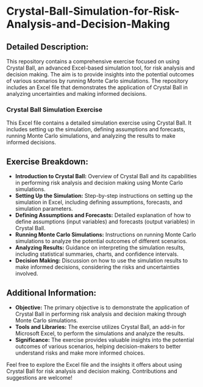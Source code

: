 # Crystal-Ball-Simulation-for-Risk-Analysis-and-Decision-Making

## Detailed Description:

This repository contains a comprehensive exercise focused on using Crystal Ball, an advanced Excel-based simulation tool, for risk analysis and decision making. The aim is to provide insights into the potential outcomes of various scenarios by running Monte Carlo simulations. The repository includes an Excel file that demonstrates the application of Crystal Ball in analyzing uncertainties and making informed decisions.

### Crystal Ball Simulation Exercise

This Excel file contains a detailed simulation exercise using Crystal Ball. It includes setting up the simulation, defining assumptions and forecasts, running Monte Carlo simulations, and analyzing the results to make informed decisions.

## Exercise Breakdown:

* **Introduction to Crystal Ball:** Overview of Crystal Ball and its capabilities in performing risk analysis and decision making using Monte Carlo simulations.
* **Setting Up the Simulation:** Step-by-step instructions on setting up the simulation in Excel, including defining assumptions, forecasts, and simulation parameters.
* **Defining Assumptions and Forecasts:** Detailed explanation of how to define assumptions (input variables) and forecasts (output variables) in Crystal Ball.
* **Running Monte Carlo Simulations:** Instructions on running Monte Carlo simulations to analyze the potential outcomes of different scenarios.
* **Analyzing Results:** Guidance on interpreting the simulation results, including statistical summaries, charts, and confidence intervals.
* **Decision Making:** Discussion on how to use the simulation results to make informed decisions, considering the risks and uncertainties involved.

## Additional Information:

* **Objective:** The primary objective is to demonstrate the application of Crystal Ball in performing risk analysis and decision making through Monte Carlo simulations.
* **Tools and Libraries:** The exercise utilizes Crystal Ball, an add-in for Microsoft Excel, to perform the simulations and analyze the results.
* **Significance:** The exercise provides valuable insights into the potential outcomes of various scenarios, helping decision-makers to better understand risks and make more informed choices.

Feel free to explore the Excel file and the insights it offers about using Crystal Ball for risk analysis and decision making. Contributions and suggestions are welcome!
